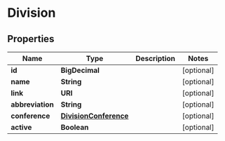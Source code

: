 

# Division


## Properties

| Name | Type | Description | Notes |
|------------ | ------------- | ------------- | -------------|
|**id** | **BigDecimal** |  |  [optional] |
|**name** | **String** |  |  [optional] |
|**link** | **URI** |  |  [optional] |
|**abbreviation** | **String** |  |  [optional] |
|**conference** | [**DivisionConference**](DivisionConference.md) |  |  [optional] |
|**active** | **Boolean** |  |  [optional] |



